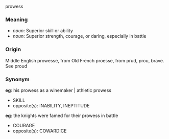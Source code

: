 prowess
### Meaning
+ _noun_: Superior skill or ability
+ _noun_: Superior strength, courage, or daring, especially in battle

### Origin

Middle English prowesse, from Old French proesse, from prud, prou, brave. See proud

### Synonym

__eg__: his prowess as a winemaker | athletic prowess

+ SKILL
+ opposite(s): INABILITY, INEPTITUDE

__eg__: the knights were famed for their prowess in battle

+ COURAGE
+ opposite(s): COWARDICE



